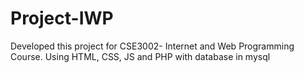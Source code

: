 # Project-IWP
Developed this project for CSE3002- Internet and Web Programming Course. Using HTML, CSS, JS and PHP with database in mysql
